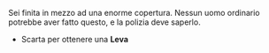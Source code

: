 Sei finita in mezzo ad una enorme copertura. Nessun uomo ordinario potrebbe aver fatto questo, e la polizia deve saperlo.
- Scarta per ottenere una **Leva**